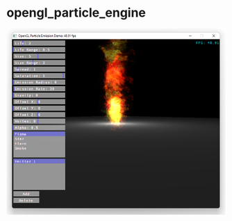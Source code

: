 # opengl_particle_engine
![Preview](https://raw.githubusercontent.com/zunayedhassan/opengl_particle_engine/master/preview.png)
